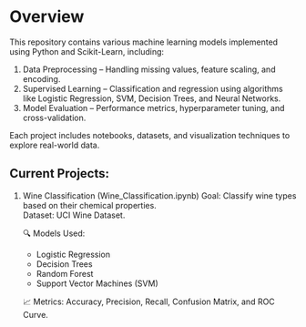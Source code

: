 # Overview   

This repository contains various machine learning models implemented using Python and Scikit-Learn, including:  
1. Data Preprocessing – Handling missing values, feature scaling, and encoding.   
2. Supervised Learning – Classification and regression using algorithms like Logistic Regression, SVM, Decision Trees, and Neural Networks.   
3. Model Evaluation – Performance metrics, hyperparameter tuning, and cross-validation.
    
Each project includes notebooks, datasets, and visualization techniques to explore real-world data.


 ## Current Projects:     
 
 1. Wine Classification (Wine_Classification.ipynb)
    Goal: Classify wine types based on their chemical properties.     
    Dataset: UCI Wine Dataset.
         
    🔍 Models Used:
    - Logistic Regression    
    - Decision Trees   
    - Random Forest   
    - Support Vector Machines (SVM)
    
    📈 Metrics: Accuracy, Precision, Recall, Confusion Matrix, and ROC Curve.    
